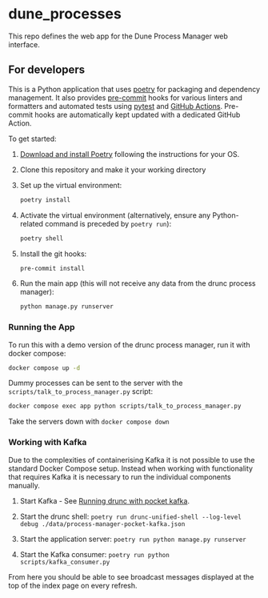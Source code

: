 # dune_processes

This repo defines the web app for the Dune Process Manager web interface.

## For developers

This is a Python application that uses [poetry](https://python-poetry.org) for packaging
and dependency management. It also provides [pre-commit](https://pre-commit.com/) hooks
for various linters and formatters and automated tests using
[pytest](https://pytest.org/) and [GitHub Actions](https://github.com/features/actions).
Pre-commit hooks are automatically kept updated with a dedicated GitHub Action.

To get started:

1. [Download and install Poetry](https://python-poetry.org/docs/#installation) following the instructions for your OS.
1. Clone this repository and make it your working directory
1. Set up the virtual environment:

   ```bash
   poetry install
   ```

1. Activate the virtual environment (alternatively, ensure any Python-related command is preceded by `poetry run`):

   ```bash
   poetry shell
   ```

1. Install the git hooks:

   ```bash
   pre-commit install
   ```

1. Run the main app (this will not receive any data from the drunc process manager):

   ```bash
   python manage.py runserver
   ```

### Running the App

To run this with a demo version of the drunc process manager, run it with docker compose:

```bash
docker compose up -d
```

Dummy processes can be sent to the server with the `scripts/talk_to_process_manager.py` script:

```bash
docker compose exec app python scripts/talk_to_process_manager.py
```

Take the servers down with `docker compose down`

### Working with Kafka

Due to the complexities of containerising Kafka it is not possible to use the standard
Docker Compose setup. Instead when working with functionality that requires Kafka it is
necessary to run the individual components manually.

1. Start Kafka - See [Running drunc with pocket kafka].

1. Start the drunc shell:
   `poetry run drunc-unified-shell --log-level debug ./data/process-manager-pocket-kafka.json`

1. Start the application server:
   `poetry run python manage.py runserver`

1. Start the Kafka consumer:
   `poetry run python scripts/kafka_consumer.py`

From here you should be able to see broadcast messages displayed at the top of the index
page on every refresh.

[Running drunc with pocket kafka]: https://github.com/DUNE-DAQ/drunc/wiki/Running-drunc-with-pocket-kafka
